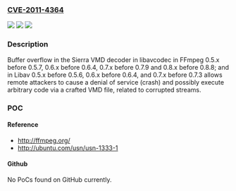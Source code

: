 ### [CVE-2011-4364](https://cve.mitre.org/cgi-bin/cvename.cgi?name=CVE-2011-4364)
![](https://img.shields.io/static/v1?label=Product&message=n%2Fa&color=blue)
![](https://img.shields.io/static/v1?label=Version&message=n%2Fa&color=blue)
![](https://img.shields.io/static/v1?label=Vulnerability&message=n%2Fa&color=brighgreen)

### Description

Buffer overflow in the Sierra VMD decoder in libavcodec in FFmpeg 0.5.x before 0.5.7, 0.6.x before 0.6.4, 0.7.x before 0.7.9 and 0.8.x before 0.8.8; and in Libav 0.5.x before 0.5.6, 0.6.x before 0.6.4, and 0.7.x before 0.7.3 allows remote attackers to cause a denial of service (crash) and possibly execute arbitrary code via a crafted VMD file, related to corrupted streams.

### POC

#### Reference
- http://ffmpeg.org/
- http://ubuntu.com/usn/usn-1333-1

#### Github
No PoCs found on GitHub currently.

